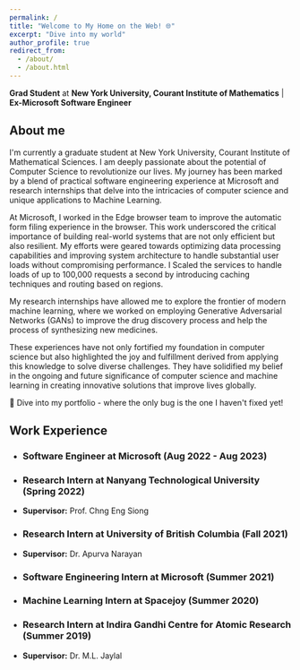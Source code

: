 ```yaml
---
permalink: /
title: "Welcome to My Home on the Web! 🌐"
excerpt: "Dive into my world"
author_profile: true
redirect_from: 
  - /about/
  - /about.html
---
```


**Grad Student** at **New York University, Courant Institute of Mathematics** | **Ex-Microsoft Software Engineer**

## About me
I'm currently a graduate student at New York University, Courant Institute of Mathematical Sciences. I am deeply passionate about the potential of Computer Science to revolutionize our lives. My journey has been marked by a blend of practical software engineering experience at Microsoft and research internships that delve into the intricacies of computer science and unique applications to Machine Learning.

At Microsoft, I worked in the Edge browser team to improve the automatic form filing experience in the browser.  This work underscored the critical importance of building real-world systems that are not only efficient but also resilient. My efforts were geared towards optimizing data processing capabilities and improving system architecture to handle substantial user loads without compromising performance. I Scaled the services to handle loads of up to 100,000 requests a second by introducing caching techniques and routing based on regions. 

My research internships have allowed me to explore the frontier of modern machine learning, where we worked on employing Generative Adversarial Networks (GANs) to improve the drug discovery process and help the process of synthesizing new medicines. 

These experiences have not only fortified my foundation in computer science but also highlighted the joy and fulfillment derived from applying this knowledge to solve diverse challenges. They have solidified my belief in the ongoing and future significance of computer science and machine learning in creating innovative solutions that improve lives globally.

🚀 Dive into my portfolio - where the only bug is the one I haven't fixed yet!

## Work Experience
- ### Software Engineer at Microsoft (Aug 2022 - Aug 2023)

- ### Research Intern at Nanyang Technological University (Spring 2022)
- **Supervisor:** Prof. Chng Eng Siong

- ### Research Intern at University of British Columbia (Fall 2021)
- **Supervisor:** Dr. Apurva Narayan

- ### Software Engineering Intern at Microsoft (Summer 2021)

- ### Machine Learning Intern at Spacejoy (Summer 2020)

- ### Research Intern at Indira Gandhi Centre for Atomic Research (Summer 2019)
- **Supervisor:** Dr. M.L. Jaylal

